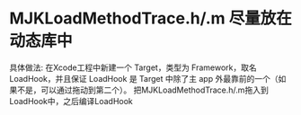 # MJKLoadMethodTrace.h/.m 尽量放在动态库中

具体做法: 在Xcode工程中新建一个 Target，类型为 Framework，取名 LoadHook，并且保证 LoadHook 是 Target 中除了主 app 外最靠前的一个（如果不是，可以通过拖动到第二个）。
把MJKLoadMethodTrace.h/.m拖入到LoadHook中，之后编译LoadHook
